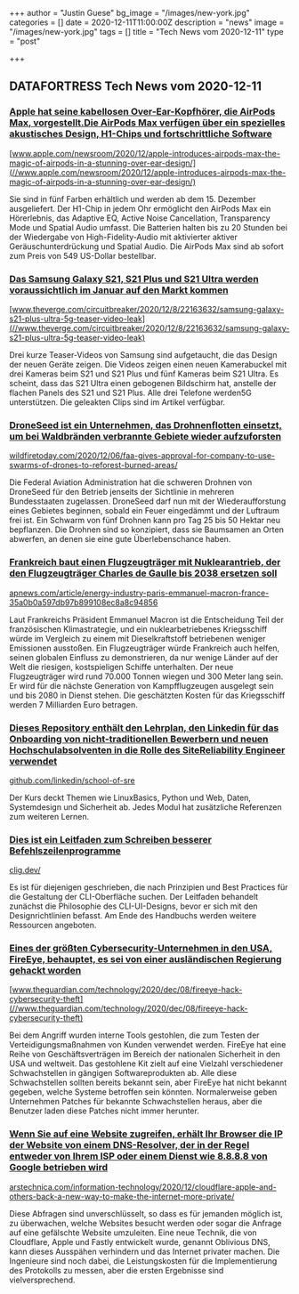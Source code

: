 +++
author = "Justin Guese"
bg_image = "/images/new-york.jpg"
categories = []
date = 2020-12-11T11:00:00Z
description = "news"
image = "/images/new-york.jpg"
tags = []
title = "Tech News vom 2020-12-11"
type = "post"

+++

        
## DATAFORTRESS Tech News vom 2020-12-11


### [Apple hat seine kabellosen Over-Ear-Kopfhörer, die AirPods Max, vorgestellt.Die AirPods Max verfügen über ein spezielles akustisches Design, H1-Chips und fortschrittliche Software](//www.apple.com/newsroom/2020/12/apple-introduces-airpods-max-the-magic-of-airpods-in-a-stunning-over-ear-design/)


[www.apple.com/newsroom/2020/12/apple-introduces-airpods-max-the-magic-of-airpods-in-a-stunning-over-ear-design/](//www.apple.com/newsroom/2020/12/apple-introduces-airpods-max-the-magic-of-airpods-in-a-stunning-over-ear-design/)


Sie sind in fünf Farben erhältlich und werden ab dem 15. Dezember ausgeliefert. Der H1-Chip in jedem Ohr ermöglicht den AirPods Max ein Hörerlebnis, das Adaptive EQ, Active Noise Cancellation, Transparency Mode und Spatial Audio umfasst. Die Batterien halten bis zu 20 Stunden bei der Wiedergabe von High-Fidelity-Audio mit aktivierter aktiver Geräuschunterdrückung und Spatial Audio. Die AirPods Max sind ab sofort zum Preis von 549 US-Dollar bestellbar.


### [Das Samsung Galaxy S21, S21 Plus und S21 Ultra werden voraussichtlich im Januar auf den Markt kommen](//www.theverge.com/circuitbreaker/2020/12/8/22163632/samsung-galaxy-s21-plus-ultra-5g-teaser-video-leak)


[www.theverge.com/circuitbreaker/2020/12/8/22163632/samsung-galaxy-s21-plus-ultra-5g-teaser-video-leak](//www.theverge.com/circuitbreaker/2020/12/8/22163632/samsung-galaxy-s21-plus-ultra-5g-teaser-video-leak)


Drei kurze Teaser-Videos von Samsung sind aufgetaucht, die das Design der neuen Geräte zeigen. Die Videos zeigen einen neuen Kamerabuckel mit drei Kameras beim S21 und S21 Plus und fünf Kameras beim S21 Ultra. Es scheint, dass das S21 Ultra einen gebogenen Bildschirm hat, anstelle der flachen Panels des S21 und S21 Plus. Alle drei Telefone werden5G unterstützen. Die geleakten Clips sind im Artikel verfügbar.


### [DroneSeed ist ein Unternehmen, das Drohnenflotten einsetzt, um bei Waldbränden verbrannte Gebiete wieder aufzuforsten](//wildfiretoday.com/2020/12/06/faa-gives-approval-for-company-to-use-swarms-of-drones-to-reforest-burned-areas/)


[wildfiretoday.com/2020/12/06/faa-gives-approval-for-company-to-use-swarms-of-drones-to-reforest-burned-areas/](//wildfiretoday.com/2020/12/06/faa-gives-approval-for-company-to-use-swarms-of-drones-to-reforest-burned-areas/)


Die Federal Aviation Administration hat die schweren Drohnen von DroneSeed für den Betrieb jenseits der Sichtlinie in mehreren Bundesstaaten zugelassen. DroneSeed darf nun mit der Wiederaufforstung eines Gebietes beginnen, sobald ein Feuer eingedämmt und der Luftraum frei ist. Ein Schwarm von fünf Drohnen kann pro Tag 25 bis 50 Hektar neu bepflanzen. Die Drohnen sind so konzipiert, dass sie Baumsamen an Orten abwerfen, an denen sie eine gute Überlebenschance haben.


### [Frankreich baut einen Flugzeugträger mit Nuklearantrieb, der den Flugzeugträger Charles de Gaulle bis 2038 ersetzen soll](//apnews.com/article/energy-industry-paris-emmanuel-macron-france-35a0b0a597db97b899108ec8a8c94856)


[apnews.com/article/energy-industry-paris-emmanuel-macron-france-35a0b0a597db97b899108ec8a8c94856](//apnews.com/article/energy-industry-paris-emmanuel-macron-france-35a0b0a597db97b899108ec8a8c94856)


Laut Frankreichs Präsident Emmanuel Macron ist die Entscheidung Teil der französischen Klimastrategie, und ein nuklearbetriebenes Kriegsschiff würde im Vergleich zu einem mit Dieselkraftstoff betriebenen weniger Emissionen ausstoßen. Ein Flugzeugträger würde Frankreich auch helfen, seinen globalen Einfluss zu demonstrieren, da nur wenige Länder auf der Welt die riesigen, kostspieligen Schiffe unterhalten. Der neue Flugzeugträger wird rund 70.000 Tonnen wiegen und 300 Meter lang sein. Er wird für die nächste Generation von Kampfflugzeugen ausgelegt sein und bis 2080 in Dienst stehen. Die geschätzten Kosten für das Kriegsschiff werden 7 Milliarden Euro betragen.


### [Dieses Repository enthält den Lehrplan, den Linkedin für das Onboarding von nicht-traditionellen Bewerbern und neuen Hochschulabsolventen in die Rolle des SiteReliability Engineer verwendet](//github.com/linkedin/school-of-sre)


[github.com/linkedin/school-of-sre](//github.com/linkedin/school-of-sre)


Der Kurs deckt Themen wie LinuxBasics, Python und Web, Daten, Systemdesign und Sicherheit ab. Jedes Modul hat zusätzliche Referenzen zum weiteren Lernen.


### [Dies ist ein Leitfaden zum Schreiben besserer Befehlszeilenprogramme](//clig.dev/)


[clig.dev/](//clig.dev/)


Es ist für diejenigen geschrieben, die nach Prinzipien und Best Practices für die Gestaltung der CLI-Oberfläche suchen. Der Leitfaden behandelt zunächst die Philosophie des CLI-UI-Designs, bevor er sich mit den Designrichtlinien befasst. Am Ende des Handbuchs werden weitere Ressourcen angeboten.


### [Eines der größten Cybersecurity-Unternehmen in den USA, FireEye, behauptet, es sei von einer ausländischen Regierung gehackt worden](//www.theguardian.com/technology/2020/dec/08/fireeye-hack-cybersecurity-theft)


[www.theguardian.com/technology/2020/dec/08/fireeye-hack-cybersecurity-theft](//www.theguardian.com/technology/2020/dec/08/fireeye-hack-cybersecurity-theft)


Bei dem Angriff wurden interne Tools gestohlen, die zum Testen der Verteidigungsmaßnahmen von Kunden verwendet werden. FireEye hat eine Reihe von Geschäftsverträgen im Bereich der nationalen Sicherheit in den USA und weltweit. Das gestohlene Kit zielt auf eine Vielzahl verschiedener Schwachstellen in gängigen Softwareprodukten ab. Alle diese Schwachstellen sollten bereits bekannt sein, aber FireEye hat nicht bekannt gegeben, welche Systeme betroffen sein könnten. Normalerweise geben Unternehmen Patches für bekannte Schwachstellen heraus, aber die Benutzer laden diese Patches nicht immer herunter.


### [Wenn Sie auf eine Website zugreifen, erhält Ihr Browser die IP der Website von einem DNS-Resolver, der in der Regel entweder von Ihrem ISP oder einem Dienst wie 8.8.8.8 von Google betrieben wird](//arstechnica.com/information-technology/2020/12/cloudflare-apple-and-others-back-a-new-way-to-make-the-internet-more-private/)


[arstechnica.com/information-technology/2020/12/cloudflare-apple-and-others-back-a-new-way-to-make-the-internet-more-private/](//arstechnica.com/information-technology/2020/12/cloudflare-apple-and-others-back-a-new-way-to-make-the-internet-more-private/)


Diese Abfragen sind unverschlüsselt, so dass es für jemanden möglich ist, zu überwachen, welche Websites besucht werden oder sogar die Anfrage auf eine gefälschte Website umzuleiten. Eine neue Technik, die von Cloudflare, Apple und Fastly entwickelt wurde, genannt Oblivious DNS, kann dieses Ausspähen verhindern und das Internet privater machen. Die Ingenieure sind noch dabei, die Leistungskosten für die Implementierung des Protokolls zu messen, aber die ersten Ergebnisse sind vielversprechend.